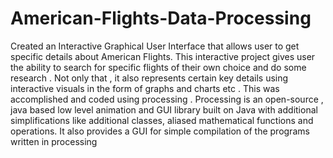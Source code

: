 # American-Flights-Data-Processing
Created an Interactive Graphical User Interface that allows user to get specific details about American Flights. This interactive project gives user the ability to search for specific flights of their own choice and do some research . Not only that ,  it also represents certain key details using interactive visuals in the form of graphs and charts etc . This was accomplished and coded using processing . Processing is an open-source , java based low level animation and GUI library built on Java with additional simplifications like additional classes, aliased mathematical functions and operations. It also provides a GUI for simple compilation of the programs written in processing

